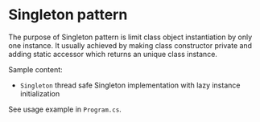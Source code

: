 # Singleton pattern

The purpose of Singleton pattern is limit class object instantiation by only one instance. It usually achieved by making class constructor private and adding static accessor which returns an unique class instance.

Sample content:
- `Singleton` thread safe Singleton implementation with lazy instance initialization

See usage example in `Program.cs`.